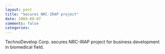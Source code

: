 ```yaml
---
layout: post
title: "Secures NRC-IRAP project"
date: 2009-09-07
comments: false
categories: 
---
```

<p>TechnoDevelop Corp. secures NRC-IRAP project for business development in biomedical field.</p>
